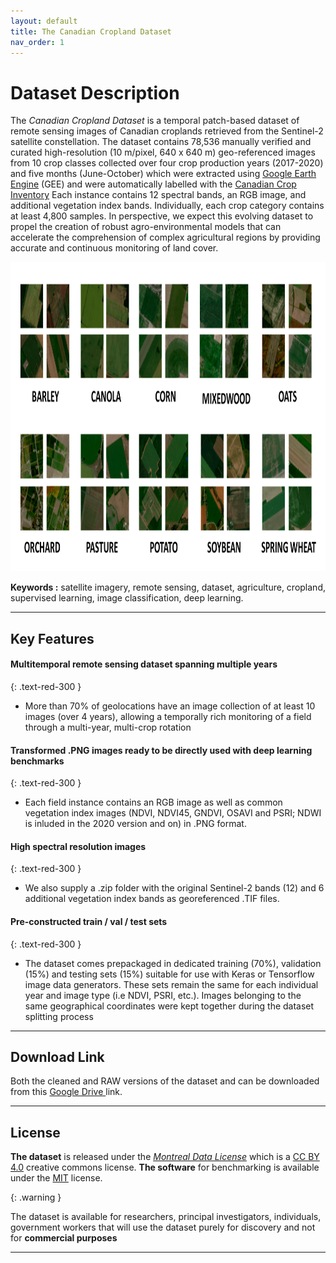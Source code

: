 ```yaml
---
layout: default
title: The Canadian Cropland Dataset
nav_order: 1
---
```

<p align="center">
<h1>Dataset Description</h1>
</p>


The *Canadian Cropland Dataset* is a temporal patch-based dataset of remote sensing images of Canadian croplands retrieved from the Sentinel-2 satellite constellation. The dataset contains 78,536 manually verified and curated high-resolution (10 m/pixel, 640 x 640 m) geo-referenced images from 10 crop classes collected over four crop production years (2017-2020) and five months (June-October) which were extracted using [Google Earth Engine](https://earthengine.google.com/  "Google Earth Engine") (GEE) and were automatically labelled with the [Canadian Crop Inventory](https://www.agr.gc.ca/atlas/aci "Canadian Crop Inventory") Each instance contains 12 spectral bands, an RGB image, and additional vegetation index bands. Individually, each crop category contains at least 4,800 samples. In perspective, we expect this evolving dataset to propel the creation of robust agro-environmental models that can accelerate the comprehension of complex agricultural regions by providing accurate and continuous monitoring of land cover.


<p align="center"><img src="figures/home/crop_mosaic_10_categories.png" alt="An overview of sample patches of the crop classes in the dataset. The images measure 64 x 64 pixels and have a spatial resolution of 10 m/pixel." width="980" height="495" /></p>

**Keywords :** satellite imagery, remote sensing, dataset, agriculture, cropland, supervised learning, image classification, deep learning.

___

## Key Features


#### **Multitemporal remote sensing dataset spanning multiple years** 
 {: .text-red-300 }   
 - More than 70% of geolocations have an image collection of at least 10 images (over 4 years), allowing a temporally rich monitoring of a field through a multi-year, multi-crop rotation

#### **Transformed .PNG images ready to be directly used with deep learning benchmarks** 
{: .text-red-300 }
- Each field instance contains an RGB image as well as common vegetation index images (NDVI, NDVI45, GNDVI, OSAVI and PSRI; NDWI is inluded in the 2020 version and on) in .PNG format.

#### **High spectral resolution images** 
 {: .text-red-300 }
 - We also supply a .zip folder with the original Sentinel-2 bands (12) and 6 additional vegetation index bands as georeferenced .TIF files. 

#### **Pre-constructed train / val / test sets** 
{: .text-red-300 }
- The dataset comes prepackaged in dedicated training (70%), validation (15%) and testing sets (15%) suitable for use with Keras or Tensorflow image data generators. These sets remain the same for each individual year and image type (i.e NDVI, PSRI, etc.). Images belonging to the same geographical coordinates were kept together during the dataset splitting process

___

## Download Link

Both the cleaned and RAW versions of the dataset and can be downloaded from this [Google Drive ](https://drive.google.com/drive/folders/1mNI8B5EMk0Xgvx2Pc9ztnQRaW9pXh8yb?usp=sharing "Link to dataset") link. 

___

## License 

**The dataset** is released under the [*Montreal Data License*](https://github.com/bioinfoUQAM/Canadian-cropland-dataset/blob/main/DATA_LICENSE) which is a [CC BY 4.0](https://creativecommons.org/licenses/by/4.0/) creative commons license. 
**The software** for benchmarking is available under the [MIT](https://github.com/bioinfoUQAM/Canadian-cropland-dataset/blob/main/CODE_LICENSE) license.

{: .warning }

The dataset is available for researchers, principal investigators, individuals, government workers that will use the dataset purely for discovery and not for **commercial purposes**

___
